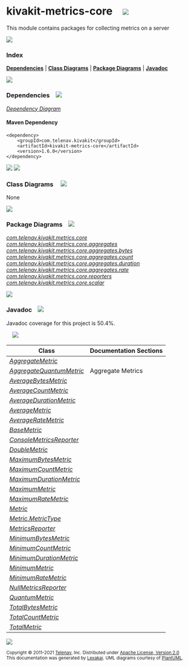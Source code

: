 [//]: # (start-user-text)



[//]: # (end-user-text)

# kivakit-metrics-core &nbsp;&nbsp; <img src="https://telenav.github.io/telenav-assets/images/icons/ruler-64.png" srcset="https://telenav.github.io/telenav-assets/images/icons/ruler-64-2x.png 2x"/>

This module contains packages for collecting metrics on a server

<img src="https://telenav.github.io/telenav-assets/images/separators/horizontal-line-512.png" srcset="https://telenav.github.io/telenav-assets/images/separators/horizontal-line-512-2x.png 2x"/>

### Index



[**Dependencies**](#dependencies) | [**Class Diagrams**](#class-diagrams) | [**Package Diagrams**](#package-diagrams) | [**Javadoc**](#javadoc)

<img src="https://telenav.github.io/telenav-assets/images/separators/horizontal-line-512.png" srcset="https://telenav.github.io/telenav-assets/images/separators/horizontal-line-512-2x.png 2x"/>

### Dependencies <a name="dependencies"></a> &nbsp;&nbsp; <img src="https://telenav.github.io/telenav-assets/images/icons/dependencies-32.png" srcset="https://telenav.github.io/telenav-assets/images/icons/dependencies-32-2x.png 2x"/>

[*Dependency Diagram*](https://www.kivakit.org/1.6.0/lexakai/kivakit-extensions/kivakit-metrics/core/documentation/diagrams/dependencies.svg)

#### Maven Dependency

    <dependency>
        <groupId>com.telenav.kivakit</groupId>
        <artifactId>kivakit-metrics-core</artifactId>
        <version>1.6.0</version>
    </dependency>

<img src="https://telenav.github.io/telenav-assets/images/separators/horizontal-line-128.png" srcset="https://telenav.github.io/telenav-assets/images/separators/horizontal-line-128-2x.png 2x"/>

[//]: # (start-user-text)



[//]: # (end-user-text)

<img src="https://telenav.github.io/telenav-assets/images/separators/horizontal-line-128.png" srcset="https://telenav.github.io/telenav-assets/images/separators/horizontal-line-128-2x.png 2x"/>

### Class Diagrams <a name="class-diagrams"></a> &nbsp; &nbsp; <img src="https://telenav.github.io/telenav-assets/images/icons/diagram-40.png" srcset="https://telenav.github.io/telenav-assets/images/icons/diagram-40-2x.png 2x"/>

None

<img src="https://telenav.github.io/telenav-assets/images/separators/horizontal-line-128.png" srcset="https://telenav.github.io/telenav-assets/images/separators/horizontal-line-128-2x.png 2x"/>

### Package Diagrams <a name="package-diagrams"></a> &nbsp;&nbsp; <img src="https://telenav.github.io/telenav-assets/images/icons/box-24.png" srcset="https://telenav.github.io/telenav-assets/images/icons/box-24-2x.png 2x"/>

[*com.telenav.kivakit.metrics.core*](https://www.kivakit.org/1.6.0/lexakai/kivakit-extensions/kivakit-metrics/core/documentation/diagrams/com.telenav.kivakit.metrics.core.svg)  
[*com.telenav.kivakit.metrics.core.aggregates*](https://www.kivakit.org/1.6.0/lexakai/kivakit-extensions/kivakit-metrics/core/documentation/diagrams/com.telenav.kivakit.metrics.core.aggregates.svg)  
[*com.telenav.kivakit.metrics.core.aggregates.bytes*](https://www.kivakit.org/1.6.0/lexakai/kivakit-extensions/kivakit-metrics/core/documentation/diagrams/com.telenav.kivakit.metrics.core.aggregates.bytes.svg)  
[*com.telenav.kivakit.metrics.core.aggregates.count*](https://www.kivakit.org/1.6.0/lexakai/kivakit-extensions/kivakit-metrics/core/documentation/diagrams/com.telenav.kivakit.metrics.core.aggregates.count.svg)  
[*com.telenav.kivakit.metrics.core.aggregates.duration*](https://www.kivakit.org/1.6.0/lexakai/kivakit-extensions/kivakit-metrics/core/documentation/diagrams/com.telenav.kivakit.metrics.core.aggregates.duration.svg)  
[*com.telenav.kivakit.metrics.core.aggregates.rate*](https://www.kivakit.org/1.6.0/lexakai/kivakit-extensions/kivakit-metrics/core/documentation/diagrams/com.telenav.kivakit.metrics.core.aggregates.rate.svg)  
[*com.telenav.kivakit.metrics.core.reporters*](https://www.kivakit.org/1.6.0/lexakai/kivakit-extensions/kivakit-metrics/core/documentation/diagrams/com.telenav.kivakit.metrics.core.reporters.svg)  
[*com.telenav.kivakit.metrics.core.scalar*](https://www.kivakit.org/1.6.0/lexakai/kivakit-extensions/kivakit-metrics/core/documentation/diagrams/com.telenav.kivakit.metrics.core.scalar.svg)

<img src="https://telenav.github.io/telenav-assets/images/separators/horizontal-line-128.png" srcset="https://telenav.github.io/telenav-assets/images/separators/horizontal-line-128-2x.png 2x"/>

### Javadoc <a name="javadoc"></a> &nbsp;&nbsp; <img src="https://telenav.github.io/telenav-assets/images/icons/books-24.png" srcset="https://telenav.github.io/telenav-assets/images/icons/books-24-2x.png 2x"/>

Javadoc coverage for this project is 50.4%.  
  
&nbsp; &nbsp; <img src="https://telenav.github.io/telenav-assets/images/meters/meter-50-96.png" srcset="https://telenav.github.io/telenav-assets/images/meters/meter-50-96-2x.png 2x"/>




| Class | Documentation Sections |
|---|---|
| [*AggregateMetric*](https://www.kivakit.org/1.6.0/javadoc/kivakit-extensions/kivakit.metrics.core/////////////////////////////////////////////////.html) |  |  
| [*AggregateQuantumMetric*](https://www.kivakit.org/1.6.0/javadoc/kivakit-extensions/kivakit.metrics.core///////////////////////////////////////////////////////////////////.html) | Aggregate Metrics |  
| [*AverageBytesMetric*](https://www.kivakit.org/1.6.0/javadoc/kivakit-extensions/kivakit.metrics.core/////////////////////////////////////////////////////////////////////.html) |  |  
| [*AverageCountMetric*](https://www.kivakit.org/1.6.0/javadoc/kivakit-extensions/kivakit.metrics.core/////////////////////////////////////////////////////////////////////.html) |  |  
| [*AverageDurationMetric*](https://www.kivakit.org/1.6.0/javadoc/kivakit-extensions/kivakit.metrics.core///////////////////////////////////////////////////////////////////////////.html) |  |  
| [*AverageMetric*](https://www.kivakit.org/1.6.0/javadoc/kivakit-extensions/kivakit.metrics.core//////////////////////////////////////////////////////////.html) |  |  
| [*AverageRateMetric*](https://www.kivakit.org/1.6.0/javadoc/kivakit-extensions/kivakit.metrics.core///////////////////////////////////////////////////////////////////.html) |  |  
| [*BaseMetric*](https://www.kivakit.org/1.6.0/javadoc/kivakit-extensions/kivakit.metrics.core////////////////////////////////////////////.html) |  |  
| [*ConsoleMetricsReporter*](https://www.kivakit.org/1.6.0/javadoc/kivakit-extensions/kivakit.metrics.core//////////////////////////////////////////////////////////////////.html) |  |  
| [*DoubleMetric*](https://www.kivakit.org/1.6.0/javadoc/kivakit-extensions/kivakit.metrics.core/////////////////////////////////////////////////////.html) |  |  
| [*MaximumBytesMetric*](https://www.kivakit.org/1.6.0/javadoc/kivakit-extensions/kivakit.metrics.core/////////////////////////////////////////////////////////////////////.html) |  |  
| [*MaximumCountMetric*](https://www.kivakit.org/1.6.0/javadoc/kivakit-extensions/kivakit.metrics.core/////////////////////////////////////////////////////////////////////.html) |  |  
| [*MaximumDurationMetric*](https://www.kivakit.org/1.6.0/javadoc/kivakit-extensions/kivakit.metrics.core///////////////////////////////////////////////////////////////////////////.html) |  |  
| [*MaximumMetric*](https://www.kivakit.org/1.6.0/javadoc/kivakit-extensions/kivakit.metrics.core//////////////////////////////////////////////////////////.html) |  |  
| [*MaximumRateMetric*](https://www.kivakit.org/1.6.0/javadoc/kivakit-extensions/kivakit.metrics.core///////////////////////////////////////////////////////////////////.html) |  |  
| [*Metric*](https://www.kivakit.org/1.6.0/javadoc/kivakit-extensions/kivakit.metrics.core////////////////////////////////////////.html) |  |  
| [*Metric.MetricType*](https://www.kivakit.org/1.6.0/javadoc/kivakit-extensions/kivakit.metrics.core///////////////////////////////////////////////////.html) |  |  
| [*MetricsReporter*](https://www.kivakit.org/1.6.0/javadoc/kivakit-extensions/kivakit.metrics.core/////////////////////////////////////////////////.html) |  |  
| [*MinimumBytesMetric*](https://www.kivakit.org/1.6.0/javadoc/kivakit-extensions/kivakit.metrics.core/////////////////////////////////////////////////////////////////////.html) |  |  
| [*MinimumCountMetric*](https://www.kivakit.org/1.6.0/javadoc/kivakit-extensions/kivakit.metrics.core/////////////////////////////////////////////////////////////////////.html) |  |  
| [*MinimumDurationMetric*](https://www.kivakit.org/1.6.0/javadoc/kivakit-extensions/kivakit.metrics.core///////////////////////////////////////////////////////////////////////////.html) |  |  
| [*MinimumMetric*](https://www.kivakit.org/1.6.0/javadoc/kivakit-extensions/kivakit.metrics.core//////////////////////////////////////////////////////////.html) |  |  
| [*MinimumRateMetric*](https://www.kivakit.org/1.6.0/javadoc/kivakit-extensions/kivakit.metrics.core///////////////////////////////////////////////////////////////////.html) |  |  
| [*NullMetricsReporter*](https://www.kivakit.org/1.6.0/javadoc/kivakit-extensions/kivakit.metrics.core///////////////////////////////////////////////////////////////.html) |  |  
| [*QuantumMetric*](https://www.kivakit.org/1.6.0/javadoc/kivakit-extensions/kivakit.metrics.core//////////////////////////////////////////////////////.html) |  |  
| [*TotalBytesMetric*](https://www.kivakit.org/1.6.0/javadoc/kivakit-extensions/kivakit.metrics.core///////////////////////////////////////////////////////////////////.html) |  |  
| [*TotalCountMetric*](https://www.kivakit.org/1.6.0/javadoc/kivakit-extensions/kivakit.metrics.core///////////////////////////////////////////////////////////////////.html) |  |  
| [*TotalMetric*](https://www.kivakit.org/1.6.0/javadoc/kivakit-extensions/kivakit.metrics.core////////////////////////////////////////////////////////.html) |  |  

[//]: # (start-user-text)



[//]: # (end-user-text)

<img src="https://telenav.github.io/telenav-assets/images/separators/horizontal-line-512.png" srcset="https://telenav.github.io/telenav-assets/images/separators/horizontal-line-512-2x.png 2x"/>

<sub>Copyright &#169; 2011-2021 [Telenav](https://telenav.com), Inc. Distributed under [Apache License, Version 2.0](LICENSE)</sub>  
<sub>This documentation was generated by [Lexakai](https://lexakai.org). UML diagrams courtesy of [PlantUML](https://plantuml.com).</sub>

